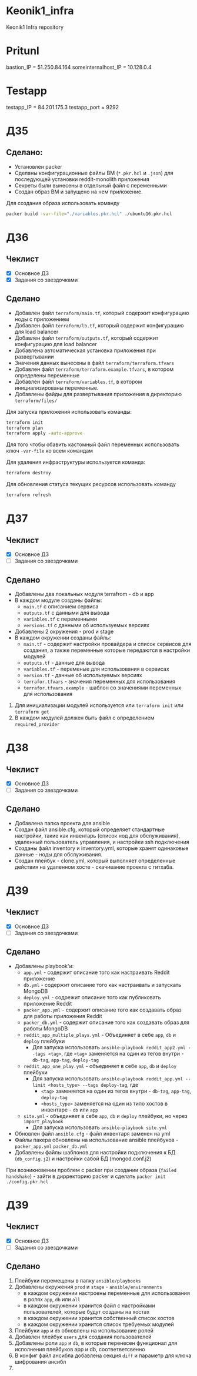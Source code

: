 # Keonik1_infra
Keonik1 Infra repository

# Pritunl
bastion_IP = 51.250.84.164
someinternalhost_IP = 10.128.0.4

# Testapp
testapp_IP = 84.201.175.3
testapp_port = 9292


# ДЗ5 
## Сделано:
- Установлен packer
- Сделаны конфигурационные файлы ВМ (`*.pkr.hcl` и `.json`) для последующей установки reddit-monolith приложения
- Секреты были вынесены в отдельный файл с переменными
- Создан образ ВМ и запущено на нем приложение.

Для создания образа использовать команду
```bash
packer build -var-file="./variables.pkr.hcl" ./ubuntu16.pkr.hcl
```

# ДЗ6
## Чеклист
- [x] Основное ДЗ
- [x] Задания со звездочками

## Сделано
- Добавлен файл `terraform/main.tf`, который содержит конфигурацию ноды с приложением
- Добавлен файл `terraform/lb.tf`, который содержит конфигурацию для load balancer
- Добавлен файл `terraform/outputs.tf`, который содержит конфигурацию для load balancer
- Добавлена автоматическая установка приложения при развертывании
- Значения данных вынесены в файл `terraform/terraform.tfvars`
- Добавлен файл `terraform/terraform.example.tfvars`, в котором определены переменные
- Добавлен файл `terraform/variables.tf`, в котором инициализированы переменные.
- Добавлены файды для развертывания приложения в директорию `terraform/files/`

Для запуска приложения использовать команды:
```bash
terraform init
terraform plan
terraform apply -auto-approve
```
Для того чтобы обавить кастомный файл переменных использовать ключ `-var-file` ко всем командам

Для удаления инфраструктуры используется команда:
```bash
terraform destroy
```

Для обновления статуса текущих ресурсов использовать команду 
```bash
terraform refresh
```

# ДЗ7
## Чеклист
- [x] Основное ДЗ
- [ ] Задания со звездочками

## Сделано
- Добавлены два локальных модуля terrafrom - db и app
- В каждом модуле созданы файлы:
  - `main.tf` с описанием сервиса
  - `outputs.tf` с данными для вывода
  - `variables.tf` с переменными
  - `versions.tf` с данными об используемых версиях
- Добавлены 2 окружения - prod и stage
- В каждом окружении созданы файлы:
  - `main.tf` - содержит настройки провайдера и список сервисов для создания, а также переменные которые передаются в настройки модулей
  - `outputs.tf` - данные для вывода
  - `variables.tf` - переменые для использования в сервисах
  - `version.tf` - данные об используемых версиях
  - `terrafor.tfvars` - значения переменных для использования
  - `terrafor.tfvars.example` - шаблон со значениями переменных для использования

1. Для инициализации модулей используется или `terraform init` или `terraform get`
2. В каждом модулей должен быть файл с определением `required_provider`

# ДЗ8
## Чеклист
- [x] Основное ДЗ
- [ ] Задания со звездочками

## Сделано
- Добавлена папка проекта для ansible
- Создан файл ansible.cfg, который определяет стандартные настройки, такие как инвентарь (список нод для обслуживания), удаленный пользователь управления, и настройки ssh подключения
- Созданы файл inventory и inventory.yml, которые хранят одинаковые данные - ноды для обслуживания.
- Создан плейбук - clone.yml, который выполняет определенные действия на удаленном хосте - скачивание проекта с гитхаба.


# ДЗ9
## Чеклист
- [x] Основное ДЗ
- [ ] Задания со звездочками

## Сделано
- Добавлены playbook'и:
  - `app.yml` - содержит описание того как настраивать Reddit приложение
  - `db.yml` - содержит описание того как настраивать и запускать MongoDB
  - `deploy.yml` - содрежит описание того как публиковать приложение Reddit
  - `packer_app.yml` - содержит описание того как создавать образ для работы приложения Reddit
  - `packer_db.yml` - содержит описание того как создавать образ для работы MongoDB
  - `reddit_app_multiple_plays.yml` - Объединяет в себе `app`, `db` и `deploy` плейбуки
    - Для запуска использовать `ansible-playbook reddit_app2.yml --tags <tag>`, где `<tag>` заменяется на один из тегов внутри - `db-tag`, `app-tag`, `deploy-tag`
  - `reddit_app_one_play.yml` - объединяет в себе `app`, `db` и `deploy` плейбуки
    - Для запуска использовать `ansible-playbook reddit_app.yml --limit <hosts_type> --tags deploy-tag`, где 
      - `<tag>` заменяется на один из тегов внутри - `db-tag`, `app-tag`, `deploy-tag`
      - `<hosts_type>` заменяется на один из типо хостов в инвентаре - `db` или `app`
  - `site.yml` - объединяет в себе `app`, `db` и `deploy` плейбуки, но через `import_playbook`
    - Для запуска использовать `ansible-playbook site.yml`
- Обновлен файл `ansible.cfg` - файл инвентаря заменен на yml
- Файлы пакера обновлены на использование ansible плейбуков - `packer_app.yml` `packer_db.yml`
- Добавлены файлы шаблонов для настройки подключения к БД (`db_config.j2`) и настройки сабой БД (mongod.conf.j2)

При возникновении проблем с packer при создании образа (`failed handshake`) - зайти в дирректорию packer и сделать `packer init ./config.pkr.hcl`

# ДЗ9
## Чеклист
- [x] Основное ДЗ
- [ ] Задания со звездочками

## Сделано
1. Плейбуки перемещены в папку `ansible/playbooks`
2. Добавлены окружения `prod` и `stage` - `ansible/environments`
    - в каждом окружении настроены переменные для использования в ролях `app`, `db` или `all`
    - в каждом окружении хранится файл с настройками пользователей, которые будут созданы на хостах
    - в каждом окружении хранится собственный список хостов
    - в каждом окружении хранится список требуемых модулей
3. Плейбуки `app` и `db` обновлены на использование ролей
4. Добавлен плейбук `users` для создания пользователей
5. Добавлены роли `app` и `db`, в которые перенесен функционал для исполнения плейбуков app и db, соответветсвенно
6. В конфиг файл ансибла добавлена секция `diff` и параметр для ключа шифрования ансибл
7. 
